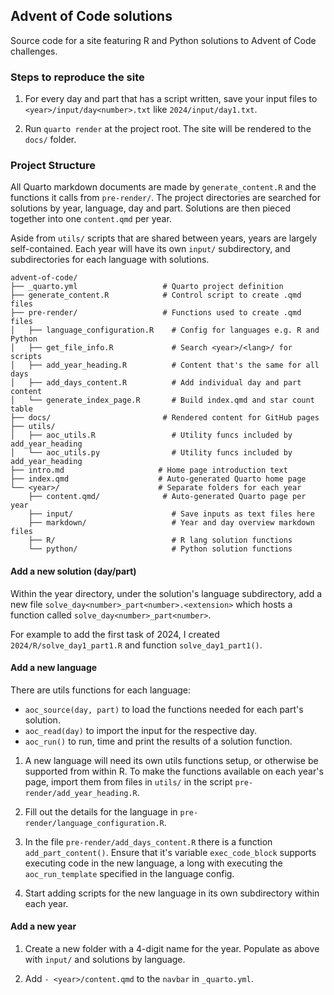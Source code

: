 ## Advent of Code solutions

Source code for a site featuring R and Python solutions to Advent of Code
challenges.

### Steps to reproduce the site

1. For every day and part that has a script written, save your input files to
`<year>/input/day<number>.txt` like `2024/input/day1.txt`.

2. Run `quarto render` at the project root. The site will be rendered to the
`docs/` folder.

### Project Structure

All Quarto markdown documents are made by `generate_content.R` and the functions
it calls from `pre-render/`. The project directories are searched for solutions
by year, language, day and part. Solutions are then pieced together into one
`content.qmd` per year.

Aside from `utils/` scripts that are shared between years, years are largely
self-contained. Each year will have its own `input/` subdirectory, and
subdirectories for each language with solutions.

```
advent-of-code/
├── _quarto.yml                   # Quarto project definition     
├── generate_content.R            # Control script to create .qmd files
├── pre-render/                   # Functions used to create .qmd files
│   ├── language_configuration.R    # Config for languages e.g. R and Python
│   ├── get_file_info.R             # Search <year>/<lang>/ for scripts
│   ├── add_year_heading.R          # Content that's the same for all days
│   ├── add_days_content.R          # Add individual day and part content
│   └── generate_index_page.R       # Build index.qmd and star count table
├── docs/                         # Rendered content for GitHub pages
├── utils/                        
│   ├── aoc_utils.R                 # Utility funcs included by add_year_heading
│   └── aoc_utils.py                # Utility funcs included by add_year_heading
├── intro.md                     # Home page introduction text
├── index.qmd                    # Auto-generated Quarto home page
└── <year>/                      # Separate folders for each year
    ├── content.qmd/              # Auto-generated Quarto page per year
    ├── input/                      # Save inputs as text files here
    ├── markdown/                   # Year and day overview markdown files
    ├── R/                          # R lang solution functions
    └── python/                     # Python solution functions
```

#### Add a new solution (day/part)

Within the year directory, under the solution's language subdirectory, add a new
file `solve_day<number>_part<number>.<extension>` which hosts a function called
`solve_day<number>_part<number>`.

For example to add the first task of 2024, I created `2024/R/solve_day1_part1.R`
and function `solve_day1_part1()`.

#### Add a new language

There are utils functions for each language: 

- `aoc_source(day, part)` to load the functions needed for each part's solution.
- `aoc_read(day)` to import the input for the respective day.
- `aoc_run()` to run, time and print the results of a solution function.

1. A new language will need its own utils functions setup, or otherwise be
supported from within R. To make the functions available on each year's page,
import them from files in `utils/` in the script
`pre-render/add_year_heading.R`.

2. Fill out the details for the language in
`pre-render/language_configuration.R`.

3. In the file `pre-render/add_days_content.R` there is a function
`add_part_content()`. Ensure that it's variable `exec_code_block` supports
executing code in the new language, a long with executing the `aoc_run_template`
specified in the language config.

4. Start adding scripts for the new language in its own subdirectory within each
year.

#### Add a new year

1. Create a new folder with a 4-digit name for the year. Populate as above with
`input/` and solutions by language.

2. Add `- <year>/content.qmd` to the `navbar` in `_quarto.yml`.
